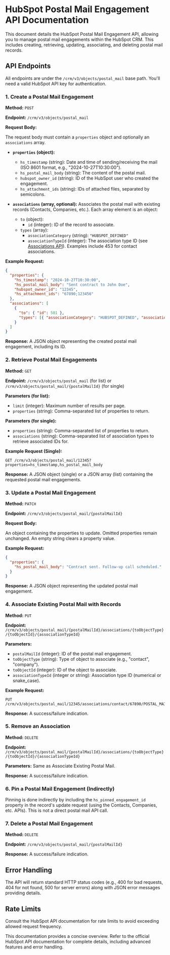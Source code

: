 # HubSpot Postal Mail Engagement API Documentation

This document details the HubSpot Postal Mail Engagement API, allowing you to manage postal mail engagements within the HubSpot CRM.  This includes creating, retrieving, updating, associating, and deleting postal mail records.

## API Endpoints

All endpoints are under the `/crm/v3/objects/postal_mail` base path.  You'll need a valid HubSpot API key for authentication.

### 1. Create a Postal Mail Engagement

**Method:** `POST`

**Endpoint:** `/crm/v3/objects/postal_mail`

**Request Body:**

The request body must contain a `properties` object and optionally an `associations` array.

* **`properties` (object):**
    * `hs_timestamp` (string):  Date and time of sending/receiving the mail (ISO 8601 format, e.g., "2024-10-27T10:30:00").
    * `hs_postal_mail_body` (string): The content of the postal mail.
    * `hubspot_owner_id` (string): ID of the HubSpot user who created the engagement.
    * `hs_attachment_ids` (string): IDs of attached files, separated by semicolons.

* **`associations` (array, optional):**  Associates the postal mail with existing records (Contacts, Companies, etc.). Each array element is an object:
    * `to` (object):
        * `id` (integer): ID of the record to associate.
    * `types` (array):
        * `associationCategory` (string): `"HUBSPOT_DEFINED"`
        * `associationTypeId` (integer):  The association type ID (see [Associations API](link_to_associations_api_doc_here)).  Examples include 453 for contact associations.


**Example Request:**

```json
{
  "properties": {
    "hs_timestamp": "2024-10-27T10:30:00",
    "hs_postal_mail_body": "Sent contract to John Doe",
    "hubspot_owner_id": "12345",
    "hs_attachment_ids": "67890;123456"
  },
  "associations": [
    {
      "to": { "id": 501 },
      "types": [{ "associationCategory": "HUBSPOT_DEFINED", "associationTypeId": 453 }]
    }
  ]
}
```

**Response:**  A JSON object representing the created postal mail engagement, including its ID.


### 2. Retrieve Postal Mail Engagements

**Method:** `GET`

**Endpoint:** `/crm/v3/objects/postal_mail` (for list) or `/crm/v3/objects/postal_mail/{postalMailId}` (for single)


**Parameters (for list):**

* `limit` (integer): Maximum number of results per page.
* `properties` (string): Comma-separated list of properties to return.


**Parameters (for single):**

* `properties` (string): Comma-separated list of properties to return.
* `associations` (string): Comma-separated list of association types to retrieve associated IDs for.

**Example Request (Single):**

```
GET /crm/v3/objects/postal_mail/12345?properties=hs_timestamp,hs_postal_mail_body
```


**Response:** A JSON object (single) or a JSON array (list) containing the requested postal mail engagements.


### 3. Update a Postal Mail Engagement

**Method:** `PATCH`

**Endpoint:** `/crm/v3/objects/postal_mail/{postalMailId}`

**Request Body:**

An object containing the properties to update.  Omitted properties remain unchanged.  An empty string clears a property value.

**Example Request:**

```json
{
  "properties": {
    "hs_postal_mail_body": "Contract sent. Follow-up call scheduled."
  }
}
```

**Response:** A JSON object representing the updated postal mail engagement.


### 4. Associate Existing Postal Mail with Records

**Method:** `PUT`

**Endpoint:** `/crm/v3/objects/postal_mail/{postalMailId}/associations/{toObjectType}/{toObjectId}/{associationTypeId}`

**Parameters:**

* `postalMailId` (integer): ID of the postal mail engagement.
* `toObjectType` (string): Type of object to associate (e.g., "contact", "company").
* `toObjectId` (integer): ID of the object to associate.
* `associationTypeId` (integer or string): Association type ID (numerical or snake_case).


**Example Request:**

```
PUT /crm/v3/objects/postal_mail/12345/associations/contact/67890/POSTAL_MAIL_TO_CONTACT
```

**Response:**  A success/failure indication.



### 5. Remove an Association

**Method:** `DELETE`

**Endpoint:** `/crm/v3/objects/postal_mail/{postalMailId}/associations/{toObjectType}/{toObjectId}/{associationTypeId}`

**Parameters:**  Same as Associate Existing Postal Mail.

**Response:** A success/failure indication.


### 6. Pin a Postal Mail Engagement (Indirectly)

Pinning is done indirectly by including the `hs_pinned_engagement_id` property in the record's update request (using the Contacts, Companies, etc. APIs).  This is not a direct postal mail API call.


### 7. Delete a Postal Mail Engagement

**Method:** `DELETE`

**Endpoint:** `/crm/v3/objects/postal_mail/{postalMailId}`

**Response:** A success/failure indication.


## Error Handling

The API will return standard HTTP status codes (e.g., 400 for bad requests, 404 for not found, 500 for server errors) along with JSON error messages providing details.


## Rate Limits

Consult the HubSpot API documentation for rate limits to avoid exceeding allowed request frequency.


This documentation provides a concise overview.  Refer to the official HubSpot API documentation for complete details, including advanced features and error handling.
